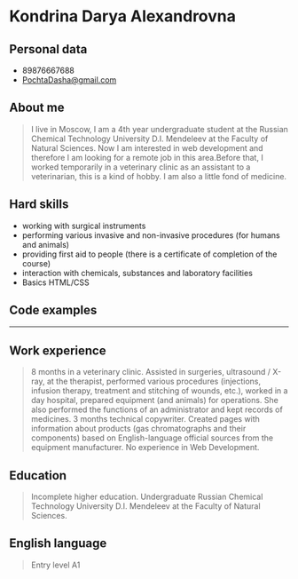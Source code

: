 # Kondrina Darya Alexandrovna
## Personal data
* 89876667688
* PochtaDasha@gmail.com
## About me
> I live in Moscow, I am a 4th year undergraduate student at the Russian Chemical Technology University D.I. Mendeleev at the Faculty of Natural Sciences. Now I am interested in web development and therefore I am looking for a remote job in this area.Before that, I worked temporarily in a veterinary clinic as an assistant to a veterinarian, this is a kind of hobby. I am also a little fond of medicine.
## Hard skills
* working with surgical instruments
* performing various invasive and non-invasive procedures (for humans and animals)
* providing first aid to people (there is a certificate of completion of the course)
* interaction with chemicals, substances and laboratory facilities
* Basics HTML/CSS
## Code examples
----
## Work experience
>8 months in a veterinary clinic. Assisted in surgeries, ultrasound / X-ray, at the therapist, performed various procedures (injections, infusion therapy, treatment and stitching of wounds, etc.), worked in a day hospital, prepared equipment (and animals) for operations. She also performed the functions of an administrator and kept records of medicines.
>3 months technical copywriter.
Created pages with information about products (gas chromatographs and their components) based on English-language official sources from the equipment manufacturer.
>No experience in Web Development.
## Education 
>Incomplete higher education. Undergraduate Russian Chemical Technology University D.I. Mendeleev at the Faculty of Natural Sciences. 
## English language
>Entry level A1